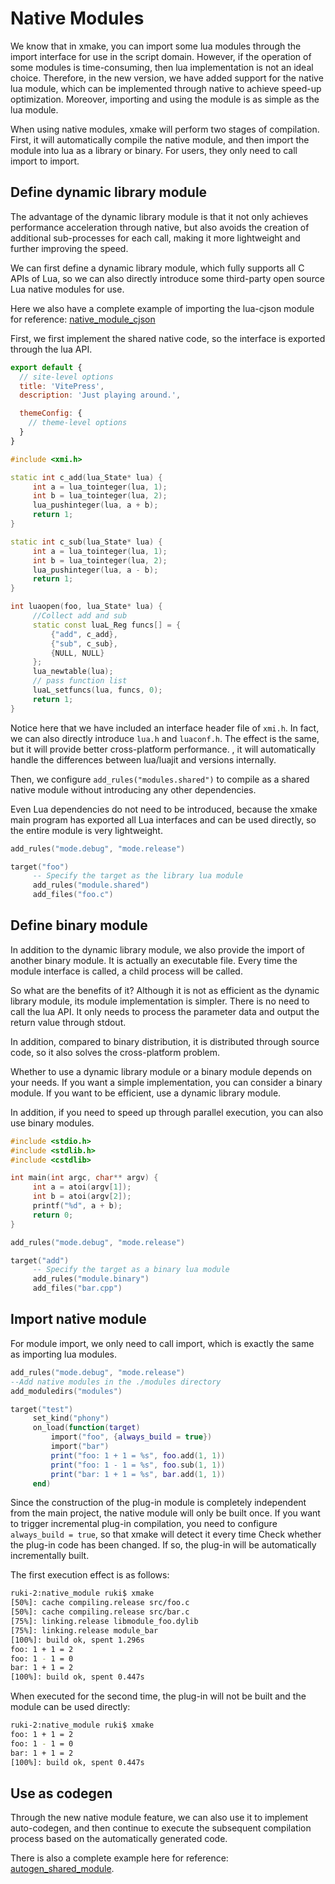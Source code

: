 # Native Modules

We know that in xmake, you can import some lua modules through the import interface for use in the script domain. However, if the operation of some modules is time-consuming, then lua implementation is not an ideal choice.
Therefore, in the new version, we have added support for the native lua module, which can be implemented through native to achieve speed-up optimization. Moreover, importing and using the module is as simple as the lua module.

When using native modules, xmake will perform two stages of compilation. First, it will automatically compile the native module, and then import the module into lua as a library or binary. For users, they only need to call import to import.

## Define dynamic library module

The advantage of the dynamic library module is that it not only achieves performance acceleration through native, but also avoids the creation of additional sub-processes for each call, making it more lightweight and further improving the speed.

We can first define a dynamic library module, which fully supports all C APIs of Lua, so we can also directly introduce some third-party open source Lua native modules for use.

Here we also have a complete example of importing the lua-cjson module for reference: [native_module_cjson](https://github.com/xmake-io/xmake/tree/master/tests/projects/other/native_module_cjson)

First, we first implement the shared native code, so the interface is exported through the lua API.

```js [.vitepress/config.js]
export default {
  // site-level options
  title: 'VitePress',
  description: 'Just playing around.',

  themeConfig: {
    // theme-level options
  }
}
```


```c++ [./modules/foo/foo.c]
#include <xmi.h>

static int c_add(lua_State* lua) {
     int a = lua_tointeger(lua, 1);
     int b = lua_tointeger(lua, 2);
     lua_pushinteger(lua, a + b);
     return 1;
}

static int c_sub(lua_State* lua) {
     int a = lua_tointeger(lua, 1);
     int b = lua_tointeger(lua, 2);
     lua_pushinteger(lua, a - b);
     return 1;
}

int luaopen(foo, lua_State* lua) {
     //Collect add and sub
     static const luaL_Reg funcs[] = {
         {"add", c_add},
         {"sub", c_sub},
         {NULL, NULL}
     };
     lua_newtable(lua);
     // pass function list
     luaL_setfuncs(lua, funcs, 0);
     return 1;
}
```

Notice here that we have included an interface header file of `xmi.h`. In fact, we can also directly introduce `lua.h` and `luaconf.h`. The effect is the same, but it will provide better cross-platform performance. , it will automatically handle the differences between lua/luajit and versions internally.

Then, we configure `add_rules("modules.shared")` to compile as a shared native module without introducing any other dependencies.

Even Lua dependencies do not need to be introduced, because the xmake main program has exported all Lua interfaces and can be used directly, so the entire module is very lightweight.


```lua [./modules/foo/xmake.lua]
add_rules("mode.debug", "mode.release")

target("foo")
     -- Specify the target as the library lua module
     add_rules("module.shared")
     add_files("foo.c")
```

## Define binary module

In addition to the dynamic library module, we also provide the import of another binary module. It is actually an executable file. Every time the module interface is called, a child process will be called.

So what are the benefits of it? Although it is not as efficient as the dynamic library module, its module implementation is simpler. There is no need to call the lua API. It only needs to process the parameter data and output the return value through stdout.

In addition, compared to binary distribution, it is distributed through source code, so it also solves the cross-platform problem.

Whether to use a dynamic library module or a binary module depends on your needs. If you want a simple implementation, you can consider a binary module. If you want to be efficient, use a dynamic library module.

In addition, if you need to speed up through parallel execution, you can also use binary modules.

```c++ [./modules/bar/bar.cpp]
#include <stdio.h>
#include <stdlib.h>
#include <cstdlib>

int main(int argc, char** argv) {
     int a = atoi(argv[1]);
     int b = atoi(argv[2]);
     printf("%d", a + b);
     return 0;
}
```

```lua [./modules/bar/xmake.lua]
add_rules("mode.debug", "mode.release")

target("add")
     -- Specify the target as a binary lua module
     add_rules("module.binary")
     add_files("bar.cpp")
```

## Import native module

For module import, we only need to call import, which is exactly the same as importing lua modules.

```lua [./xmake.lua]
add_rules("mode.debug", "mode.release")
--Add native modules in the ./modules directory
add_moduledirs("modules")

target("test")
     set_kind("phony")
     on_load(function(target)
         import("foo", {always_build = true})
         import("bar")
         print("foo: 1 + 1 = %s", foo.add(1, 1))
         print("foo: 1 - 1 = %s", foo.sub(1, 1))
         print("bar: 1 + 1 = %s", bar.add(1, 1))
     end)
```

Since the construction of the plug-in module is completely independent from the main project, the native module will only be built once. If you want to trigger incremental plug-in compilation, you need to configure `always_build = true`, so that xmake will detect it every time Check whether the plug-in code has been changed. If so, the plug-in will be automatically incrementally built.

The first execution effect is as follows:

```sh
ruki-2:native_module ruki$ xmake
[50%]: cache compiling.release src/foo.c
[50%]: cache compiling.release src/bar.c
[75%]: linking.release libmodule_foo.dylib
[75%]: linking.release module_bar
[100%]: build ok, spent 1.296s
foo: 1 + 1 = 2
foo: 1 - 1 = 0
bar: 1 + 1 = 2
[100%]: build ok, spent 0.447s
```

When executed for the second time, the plug-in will not be built and the module can be used directly:

```sh
ruki-2:native_module ruki$ xmake
foo: 1 + 1 = 2
foo: 1 - 1 = 0
bar: 1 + 1 = 2
[100%]: build ok, spent 0.447s
```

## Use as codegen

Through the new native module feature, we can also use it to implement auto-codegen, and then continue to execute the subsequent compilation process based on the automatically generated code.

There is also a complete example here for reference: [autogen_shared_module](https://github.com/xmake-io/xmake/tree/master/tests/projects/other/autogen/autogen_shared_module).
